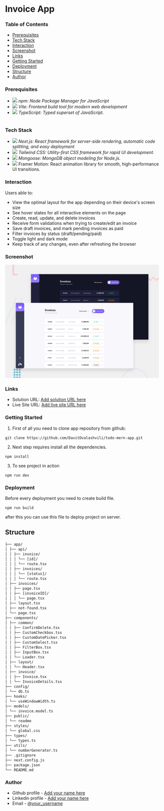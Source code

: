 # Invoice App

### Table of Contents

- [Prerequisites](#Prerequisites)
- [Tech Stack](#Tech-Stack)
- [Interaction](#Interaction)
- [Screenshot](#Screenshot)
- [Links](#Links)
- [Getting Started](#Getting-Started)
- [Deployment](#Deployment)
- [Structure](#Structure)
- [Author](#Author)

### Prerequisites

- <img src="client/public/readme/npm.png" width="25" style="top: 8px" /> _npm: Node Package Manager for JavaScript_
- <img src="client/public/readme/vite.jpg" width="25" style="top: 8px" /> _Vite: Frontend build tool for modern web development_
- <img src="client/public/readme/ts.png" width="25" style="top: 8px" /> _TypeScript: Typed superset of JavaScript._

#

### Tech Stack

- <img src="client/public/readme/next-js.png" width="25" style="top: 8px" /> _Next.js: React framework for server-side rendering, automatic code splitting, and easy deployment_
- <img src="client/public/readme/tailwind-css.png" width="25" style="top: 8px" /> _Tailwind CSS: Utility-first CSS framework for rapid UI development._
- <img src="client/public/readme/mongoose.png" width="25" style="top: 8px" /> _Mongoose: MongoDB object modeling for Node.js._
- <img src="client/public/readme/motion.png" width="25" style="top: 8px" /> Framer Motion: React animation library for smooth, high-performance UI transitions.

### Interaction

Users able to:

- View the optimal layout for the app depending on their device's screen size
- See hover states for all interactive elements on the page
- Create, read, update, and delete invoices
- Receive form validations when trying to create/edit an invoice
- Save draft invoices, and mark pending invoices as paid
- Filter invoices by status (draft/pending/paid)
- Toggle light and dark mode
- Keep track of any changes, even after refreshing the browser

### Screenshot

![](./public/preview.jpg)

### Links

- Solution URL: [Add solution URL here](https://github.com/DavitDvalashvili/invoice-app)
- Live Site URL: [Add live site URL here](https://invoice-app-kohl-sigma.vercel.app)

### Getting Started

1. First of all you need to clone app repository from github:

```
git clone https://github.com/DavitDvalashvili/todo-mern-app.git
```

2. Next step requires install all the dependencies.

```
npm install
```

3. To see project in action

```
npm run dev
```

### Deployment

Before every deployment you need to create build file.

```
npm run build
```

after this you can use this file to deploy project on server.

## Structure

```
├── app/
│ ├── api/
│ │ ├── invoice/
│ │ │ └── [id]/
│ │ │ └── route.tsx
│ │ ├── invoices/
│ │ │ └── [status]/
│ │ │ └── route.tsx
│ ├── invoices/
│ │ ├── page.tsx
│ │ ├── [invoiceID]/
│ │ │ └── page.tsx
│ ├── layout.tsx
│ ├── not-found.tsx
│ └── page.tsx
├── components/
│ ├── common/
│ │ ├── ConfirmDelete.tsx
│ │ ├── CustomCheckbox.tsx
│ │ ├── CustomDatePicker.tsx
│ │ ├── CustomSelect.tsx
│ │ ├── FilterBox.tsx
│ │ ├── InputBox.tsx
│ │ └── Loader.tsx
│ ├── layout/
│ │ └── Header.tsx
│ ├── invoice/
│ │ ├── Invoice.tsx
│ │ └── InvoiceDetails.tsx
├── config/
│ └── db.ts
├── hooks/
│ └── useWindowWidth.ts
├── models/
│ └── invoice.model.ts
├── public/
│ └── readme
├── styles/
│ └── global.css
├── types/
│ └── types.ts
├── utils/
│ └── numberGenerator.ts
├── .gitignore
├── next.config.js
├── package.json
└── README.md

```

### Author

- Github profile - [Add your name here](https://github.com/DavitDvalashvili)
- Linkedin profile - [Add your name here](https://www.linkedin.com/in/davit-dvalashvili-0421b6253)
- Email - [@your_username](davitdvalashvili1996@gmail.com)
